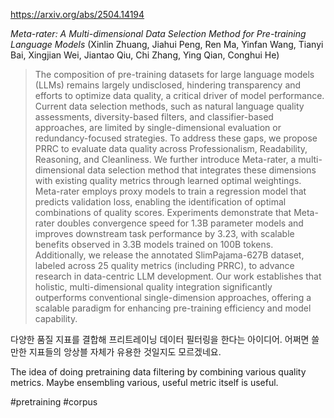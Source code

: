 https://arxiv.org/abs/2504.14194

*Meta-rater: A Multi-dimensional Data Selection Method for Pre-training Language Models* (Xinlin Zhuang, Jiahui Peng, Ren Ma, Yinfan Wang, Tianyi Bai, Xingjian Wei, Jiantao Qiu, Chi Zhang, Ying Qian, Conghui He)

> The composition of pre-training datasets for large language models (LLMs) remains largely undisclosed, hindering transparency and efforts to optimize data quality, a critical driver of model performance. Current data selection methods, such as natural language quality assessments, diversity-based filters, and classifier-based approaches, are limited by single-dimensional evaluation or redundancy-focused strategies. To address these gaps, we propose PRRC to evaluate data quality across Professionalism, Readability, Reasoning, and Cleanliness. We further introduce Meta-rater, a multi-dimensional data selection method that integrates these dimensions with existing quality metrics through learned optimal weightings. Meta-rater employs proxy models to train a regression model that predicts validation loss, enabling the identification of optimal combinations of quality scores. Experiments demonstrate that Meta-rater doubles convergence speed for 1.3B parameter models and improves downstream task performance by 3.23, with scalable benefits observed in 3.3B models trained on 100B tokens. Additionally, we release the annotated SlimPajama-627B dataset, labeled across 25 quality metrics (including PRRC), to advance research in data-centric LLM development. Our work establishes that holistic, multi-dimensional quality integration significantly outperforms conventional single-dimension approaches, offering a scalable paradigm for enhancing pre-training efficiency and model capability.

다양한 품질 지표를 결합해 프리트레이닝 데이터 필터링을 한다는 아이디어. 어쩌면 쓸만한 지표들의 앙상블 자체가 유용한 것일지도 모르겠네요.

<english>
The idea of doing pretraining data filtering by combining various quality metrics. Maybe ensembling various, useful metric itself is useful.
</english>

#pretraining #corpus 